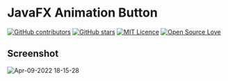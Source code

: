 # JavaFX Animation Button
 
 [![GitHub contributors](https://img.shields.io/github/contributors/cit-iti100-w22/javafx-animation-button.svg)](https://github.com/cit-iti100-w22/javafx-animation-button/graphs/contributors)
[![GitHub stars](https://img.shields.io/github/stars/cit-iti100-w22/javafx-animation-button.svg)](https://github.com/cit-iti100-w22/javafx-animation-button)
[![MIT Licence](https://badges.frapsoft.com/os/mit/mit.svg?v=103)](https://opensource.org/licenses/mit-license.php)
[![Open Source Love](https://badges.frapsoft.com/os/v1/open-source.svg?v=103)](https://github.com/ellerbrock/open-source-badges/)

## Screenshot
 
![Apr-09-2022 18-15-28](https://user-images.githubusercontent.com/98138701/162593232-f6908492-a986-4ab2-9b76-aebf8746836c.gif)
